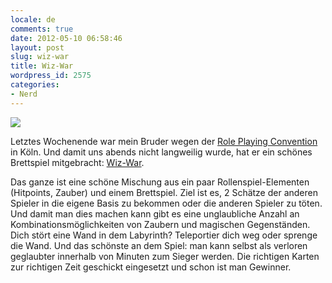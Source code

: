 ```yaml
---
locale: de
comments: true
date: 2012-05-10 06:58:46
layout: post
slug: wiz-war
title: Wiz-War
wordpress_id: 2575
categories:
- Nerd
---
```


[![](http://ws.assoc-amazon.de/widgets/q?_encoding=UTF8&Format=_SL160_&ASIN=161661238X&MarketPlace=DE&ID=AsinImage&WS=1&tag=wannawork-21&ServiceVersion=20070822)](http://www.amazon.de/gp/product/161661238X/ref=as_li_ss_il?ie=UTF8&tag=wannawork-21&linkCode=as2&camp=1638&creative=19454&creativeASIN=161661238X) 

Letztes Wochenende war mein Bruder wegen der [Role Playing Convention](http://www.rpc-germany.de) 
in Köln. Und damit uns abends nicht langweilig wurde, hat er ein schönes Brettspiel mitgebracht:
[Wiz-War](http://www.amazon.de/gp/product/161661238X/ref=as_li_ss_il?ie=UTF8&tag;=wannawork-21&linkCode;=as2&camp;=1638&creative;=19454&creativeASIN;=161661238X). 

Das ganze ist eine schöne Mischung aus ein paar Rollenspiel-Elementen
(Hitpoints, Zauber) und einem Brettspiel. Ziel ist es, 2 Schätze der anderen
Spieler in die eigene Basis zu bekommen oder die anderen Spieler zu töten. Und
damit man dies machen kann gibt es eine unglaubliche Anzahl an
Kombinationsmöglichkeiten von Zaubern und magischen Gegenständen. Dich stört
eine Wand in dem Labyrinth? Teleportier dich weg oder sprenge die Wand. Und das
schönste an dem Spiel: man kann selbst als verloren geglaubter innerhalb von
Minuten zum Sieger werden. Die richtigen Karten zur richtigen Zeit geschickt
eingesetzt und schon ist man Gewinner.
